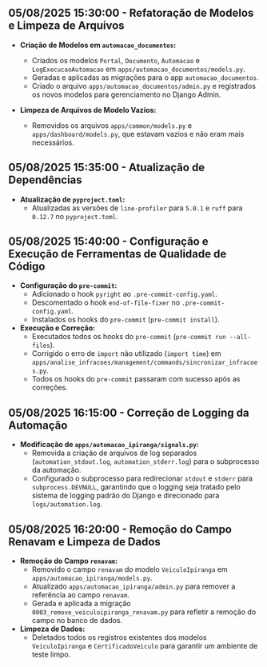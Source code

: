 ## 05/08/2025 15:30:00 - Refatoração de Modelos e Limpeza de Arquivos

- **Criação de Modelos em `automacao_documentos`:**
    - Criados os modelos `Portal`, `Documento`, `Automacao` e `LogExecucaoAutomacao` em `apps/automacao_documentos/models.py`.
    - Geradas e aplicadas as migrações para o app `automacao_documentos`.
    - Criado o arquivo `apps/automacao_documentos/admin.py` e registrados os novos modelos para gerenciamento no Django Admin.

- **Limpeza de Arquivos de Modelo Vazios:**
    - Removidos os arquivos `apps/common/models.py` e `apps/dashboard/models.py`, que estavam vazios e não eram mais necessários.

## 05/08/2025 15:35:00 - Atualização de Dependências

- **Atualização de `pyproject.toml`:**
    - Atualizadas as versões de `line-profiler` para `5.0.1` e `ruff` para `0.12.7` no `pyproject.toml`.

## 05/08/2025 15:40:00 - Configuração e Execução de Ferramentas de Qualidade de Código

- **Configuração do `pre-commit`:**
    - Adicionado o hook `pyright` ao `.pre-commit-config.yaml`.
    - Descomentado o hook `end-of-file-fixer` no `.pre-commit-config.yaml`.
    - Instalados os hooks do `pre-commit` (`pre-commit install`).
- **Execução e Correção:**
    - Executados todos os hooks do `pre-commit` (`pre-commit run --all-files`).
    - Corrigido o erro de `import` não utilizado (`import time`) em `apps/analise_infracoes/management/commands/sincronizar_infracoes.py`.
    - Todos os hooks do `pre-commit` passaram com sucesso após as correções.

## 05/08/2025 16:15:00 - Correção de Logging da Automação

- **Modificação de `apps/automacao_ipiranga/signals.py`:**
    - Removida a criação de arquivos de log separados (`automation_stdout.log`, `automation_stderr.log`) para o subprocesso da automação.
    - Configurado o subprocesso para redirecionar `stdout` e `stderr` para `subprocess.DEVNULL`, garantindo que o logging seja tratado pelo sistema de logging padrão do Django e direcionado para `logs/automation.log`.

## 05/08/2025 16:20:00 - Remoção do Campo Renavam e Limpeza de Dados

- **Remoção do Campo `renavam`:**
    - Removido o campo `renavam` do modelo `VeiculoIpiranga` em `apps/automacao_ipiranga/models.py`.
    - Atualizado `apps/automacao_ipiranga/admin.py` para remover a referência ao campo `renavam`.
    - Gerada e aplicada a migração `0003_remove_veiculoipiranga_renavam.py` para refletir a remoção do campo no banco de dados.
- **Limpeza de Dados:**
    - Deletados todos os registros existentes dos modelos `VeiculoIpiranga` e `CertificadoVeiculo` para garantir um ambiente de teste limpo.
